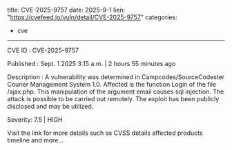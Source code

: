  
title: CVE-2025-9757
date: 2025-9-1
lien: "https://cvefeed.io/vuln/detail/CVE-2025-9757"
categories:
  - cve
---

CVE ID : CVE-2025-9757

Published :  Sept. 1
2025
3:15 a.m. | 2 hours
55 minutes ago

Description : A vulnerability was determined in Campcodes/SourceCodester Courier Management System 1.0. Affected is the function Login of the file /ajax.php. This manipulation of the argument email causes sql injection. The attack is possible to be carried out remotely. The exploit has been publicly disclosed and may be utilized.

Severity: 7.5 | HIGH

Visit the link for more details
such as CVSS details
affected products
timeline
and more...
